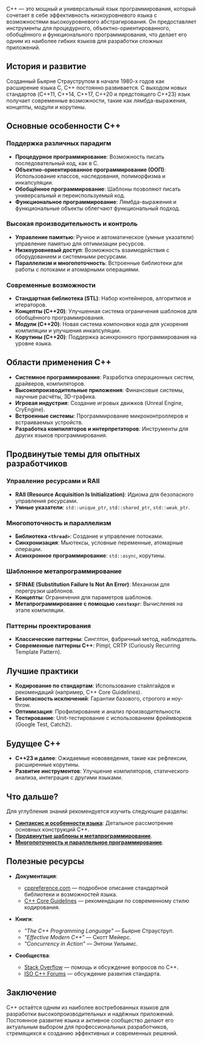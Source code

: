C++ — это мощный и универсальный язык программирования, который сочетает в себе эффективность низкоуровневого языка с возможностями высокоуровневого абстрагирования. Он предоставляет инструменты для процедурного, объектно-ориентированного, обобщённого и функционального программирования, что делает его одним из наиболее гибких языков для разработки сложных приложений.

## История и развитие

Созданный Бьярне Страуструпом в начале 1980-х годов как расширение языка C, C++ постоянно развивается. С выходом новых стандартов (C++11, C++14, C++17, C++20 и предстоящего C++23) язык получает современные возможности, такие как лямбда-выражения, концепты, модули и корутины.

## Основные особенности C++

### Поддержка различных парадигм

- **Процедурное программирование**: Возможность писать последовательный код, как в C.
- **Объектно-ориентированное программирование (ООП)**: Использование классов, наследования, полиморфизма и инкапсуляции.
- **Обобщённое программирование**: Шаблоны позволяют писать универсальный и переиспользуемый код.
- **Функциональное программирование**: Лямбда-выражения и функциональные объекты облегчают функциональный подход.

### Высокая производительность и контроль

- **Управление памятью**: Ручное и автоматическое (умные указатели) управление памятью для оптимизации ресурсов.
- **Низкоуровневый доступ**: Возможность взаимодействия с оборудованием и системными ресурсами.
- **Параллелизм и многопоточность**: Встроенные библиотеки для работы с потоками и атомарными операциями.

### Современные возможности

- **Стандартная библиотека (STL)**: Набор контейнеров, алгоритмов и итераторов.
- **Концепты (C++20)**: Улучшенная система ограничения шаблонов для обобщённого программирования.
- **Модули (C++20)**: Новая система компоновки кода для ускорения компиляции и улучшения инкапсуляции.
- **Корутины (C++20)**: Поддержка асинхронного программирования на уровне языка.

## Области применения C++

- **Системное программирование**: Разработка операционных систем, драйверов, компиляторов.
- **Высокопроизводительные приложения**: Финансовые системы, научные расчёты, 3D-графика.
- **Игровая индустрия**: Создание игровых движков (Unreal Engine, CryEngine).
- **Встроенные системы**: Программирование микроконтроллеров и встраиваемых устройств.
- **Разработка компиляторов и интерпретаторов**: Инструменты для других языков программирования.

## Продвинутые темы для опытных разработчиков

### Управление ресурсами и RAII

- **RAII (Resource Acquisition Is Initialization)**: Идиома для безопасного управления ресурсами.
- **Умные указатели**: `std::unique_ptr`, `std::shared_ptr`, `std::weak_ptr`.

### Многопоточность и параллелизм

- **Библиотека `<thread>`**: Создание и управление потоками.
- **Синхронизация**: Мьютексы, условные переменные, атомарные операции.
- **Асинхронное программирование**: `std::async`, корутины.

### Шаблонное метапрограммирование

- **SFINAE (Substitution Failure Is Not An Error)**: Механизм для перегрузки шаблонов.
- **Концепты**: Ограничения для параметров шаблонов.
- **Метапрограммирование с помощью `constexpr`**: Вычисления на этапе компиляции.

### Паттерны проектирования

- **Классические паттерны**: Синглтон, фабричный метод, наблюдатель.
- **Современные паттерны C++**: Pimpl, CRTP (Curiously Recurring Template Pattern).

## Лучшие практики

- **Кодирование по стандартам**: Использование стайлгайдов и рекомендаций (например, C++ Core Guidelines).
- **Безопасность исключений**: Гарантии базового, строгого и ноу-throw.
- **Оптимизация**: Профилирование и анализ производительности.
- **Тестирование**: Unit-тестирование с использованием фреймворков (Google Test, Catch2).

## Будущее C++

- **C++23 и далее**: Ожидаемые нововведения, такие как рефлексии, расширенные корутины.
- **Развитие инструментов**: Улучшение компиляторов, статического анализа, интеграция с другими языками.

## Что дальше?

Для углубления знаний рекомендуется изучить следующие разделы:

- **[Синтаксис и особенности языка](Синтаксис.md)**: Детальное рассмотрение основных конструкций C++.
- **[Продвинутые шаблоны и метапрограммирование](Метапрограммирование.md)**.
- **[Многопоточность и параллельное программирование](Многопоточность.md)**.

## Полезные ресурсы

- **Документация**:
  - [cppreference.com](https://en.cppreference.com/) — подробное описание стандартной библиотеки и возможностей языка.
  - [C++ Core Guidelines](https://isocpp.github.io/CppCoreGuidelines/CppCoreGuidelines) — рекомендации по современному стилю кодирования.

- **Книги**:
  - *"The C++ Programming Language"* — Бьярне Страуструп.
  - *"Effective Modern C++"* — Скотт Мейерс.
  - *"Concurrency in Action"* — Энтони Уильямс.

- **Сообщества**:
  - [Stack Overflow](https://stackoverflow.com/questions/tagged/c%2b%2b) — помощь и обсуждение вопросов по C++.
  - [ISO C++ Forums](https://isocpp.org/forums) — обсуждение развития стандарта.

## Заключение

C++ остаётся одним из наиболее востребованных языков для разработки высокопроизводительных и надёжных приложений. Постоянное развитие языка и активное сообщество делают его актуальным выбором для профессиональных разработчиков, стремящихся к созданию эффективных и современных решений.